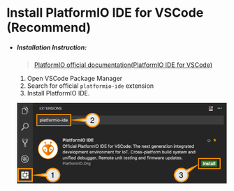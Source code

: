 # Install PlatformIO IDE for VSCode (Recommend)
    
- ##### Installation Instruction:

    > [PlatformIO official documentation(PlatformIO IDE for VSCode)](https://docs.platformio.org/en/latest/ide/vscode.html#ide-vscode)

    1. Open VSCode Package Manager
    2. Search for official `platformio-ide` extension
    3. Install PlatformIO IDE.

     ![Step 2](/docs/pio-2.png)